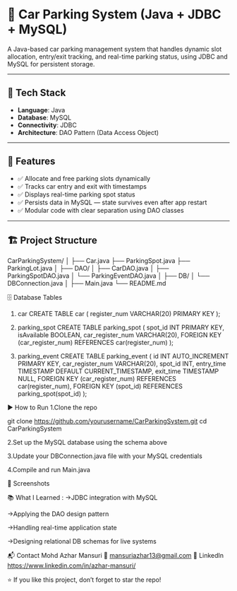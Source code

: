 # 🚗 Car Parking System (Java + JDBC + MySQL)

A Java-based car parking management system that handles dynamic slot allocation, entry/exit tracking, and real-time parking status, using JDBC and MySQL for persistent storage.

---

## 🧰 Tech Stack

- **Language**: Java  
- **Database**: MySQL  
- **Connectivity**: JDBC  
- **Architecture**: DAO Pattern (Data Access Object)

---

## 📌 Features

- ✅ Allocate and free parking slots dynamically  
- ✅ Tracks car entry and exit with timestamps  
- ✅ Displays real-time parking spot status  
- ✅ Persists data in MySQL — state survives even after app restart  
- ✅ Modular code with clear separation using DAO classes

---

## 🏗️ Project Structure

CarParkingSystem/
│
├── Car.java
├── ParkingSpot.java
├── ParkingLot.java
│
├── DAO/
│ ├── CarDAO.java
│ ├── ParkingSpotDAO.java
│ └── ParkingEventDAO.java
│
├── DB/
│ └── DBConnection.java
│
├── Main.java
└── README.md

🗄️ Database Tables

1. car 
CREATE TABLE car (
    register_num VARCHAR(20) PRIMARY KEY
);

2. parking_spot
CREATE TABLE parking_spot (
    spot_id INT PRIMARY KEY,
    isAvailable BOOLEAN,
    car_register_num VARCHAR(20),
    FOREIGN KEY (car_register_num) REFERENCES car(register_num)
);

3. parking_event
CREATE TABLE parking_event (
    id INT AUTO_INCREMENT PRIMARY KEY,
    car_register_num VARCHAR(20),
    spot_id INT,
    entry_time TIMESTAMP DEFAULT CURRENT_TIMESTAMP,
    exit_time TIMESTAMP NULL,
    FOREIGN KEY (car_register_num) REFERENCES car(register_num),
    FOREIGN KEY (spot_id) REFERENCES parking_spot(spot_id)
);

▶️ How to Run
1.Clone the repo

git clone https://github.com/yourusername/CarParkingSystem.git
cd CarParkingSystem

2.Set up the MySQL database using the schema above

3.Update your DBConnection.java file with your MySQL credentials

4.Compile and run Main.java

📸 Screenshots


📚 What I Learned :
->JDBC integration with MySQL

->Applying the DAO design pattern

->Handling real-time application state

->Designing relational DB schemas for live systems

📬 Contact
Mohd Azhar Mansuri
📧 mansuriazhar13@gmail.com
🔗 LinkedIn https://www.linkedin.com/in/azhar-mansuri/

⭐ If you like this project, don’t forget to star the repo!

